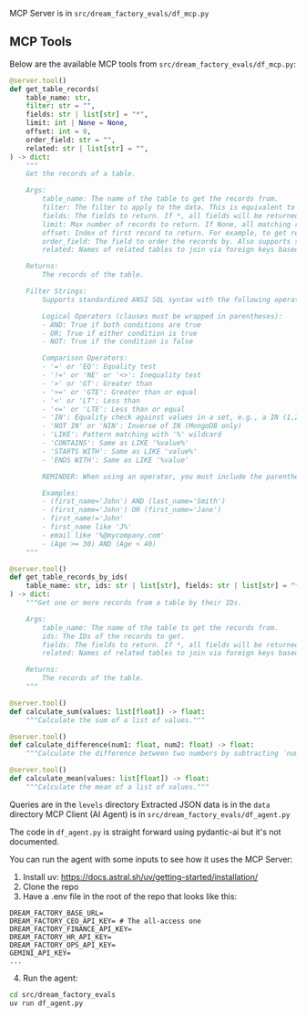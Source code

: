 MCP Server is in `src/dream_factory_evals/df_mcp.py`

## MCP Tools

Below are the available MCP tools from `src/dream_factory_evals/df_mcp.py`:

```python
@server.tool()
def get_table_records(
    table_name: str,
    filter: str = "",
    fields: str | list[str] = "*",
    limit: int | None = None,
    offset: int = 0,
    order_field: str = "",
    related: str | list[str] = "",
) -> dict:
    """
    Get the records of a table.

    Args:
        table_name: The name of the table to get the records from.
        filter: The filter to apply to the data. This is equivalent to the WHERE clause of a SQL statement.
        fields: The fields to return. If *, all fields will be returned. Defaults to *.
        limit: Max number of records to return. If None, all matching records will be returned, subject to the offset parameter or system settings maximum. Defaults to None.
        offset: Index of first record to return. For example, to get records 91-100, set offset to 90 and limit to 10. Defaults to 0.
        order_field: The field to order the records by. Also supports sort direction ASC or DESC such as 'Name ASC'. Default direction is ASC.
        related: Names of related tables to join via foreign keys based on the schema (e.g. hr_employees_by_department_id). Can be a single table name as string, a list of table names, or '*' to include all related tables. Defaults to None.

    Returns:
        The records of the table.

    Filter Strings:
        Supports standardized ANSI SQL syntax with the following operators:

        Logical Operators (clauses must be wrapped in parentheses):
        - AND: True if both conditions are true
        - OR: True if either condition is true
        - NOT: True if the condition is false

        Comparison Operators:
        - '=' or 'EQ': Equality test
        - '!=' or 'NE' or '<>': Inequality test
        - '>' or 'GT': Greater than
        - '>=' or 'GTE': Greater than or equal
        - '<' or 'LT': Less than
        - '<=' or 'LTE': Less than or equal
        - 'IN': Equality check against values in a set, e.g., a IN (1,2,3)
        - 'NOT IN' or 'NIN': Inverse of IN (MongoDB only)
        - 'LIKE': Pattern matching with '%' wildcard
        - 'CONTAINS': Same as LIKE '%value%'
        - 'STARTS WITH': Same as LIKE 'value%'
        - 'ENDS WITH': Same as LIKE '%value'

        REMINDER: When using an operator, you must include the parentheses.

        Examples:
        - (first_name='John') AND (last_name='Smith')
        - (first_name='John') OR (first_name='Jane')
        - first_name!='John'
        - first_name like 'J%'
        - email like '%@mycompany.com'
        - (Age >= 30) AND (Age < 40)
    """
```

```python
@server.tool()
def get_table_records_by_ids(
    table_name: str, ids: str | list[str], fields: str | list[str] = "*", related: str | list[str] = ""
) -> dict:
    """Get one or more records from a table by their IDs.

    Args:
        table_name: The name of the table to get the records from.
        ids: The IDs of the records to get.
        fields: The fields to return. If *, all fields will be returned. Defaults to *.
        related: Names of related tables to join via foreign keys based on the schema (e.g. hr_employees_by_department_id). Can be a single table name as string, a list of table names, or '*' to include all related tables. Defaults to None.

    Returns:
        The records of the table.
    """
```

```python
@server.tool()
def calculate_sum(values: list[float]) -> float:
    """Calculate the sum of a list of values."""
```

```python
@server.tool()
def calculate_difference(num1: float, num2: float) -> float:
    """Calculate the difference between two numbers by subtracting `num1` from `num2`"""
```

```python
@server.tool()
def calculate_mean(values: list[float]) -> float:
    """Calculate the mean of a list of values."""
```

Queries are in the `levels` directory
Extracted JSON data is in the `data` directory
MCP Client (AI Agent) is in `src/dream_factory_evals/df_agent.py`

The code in `df_agent.py` is straight forward using pydantic-ai but it's not documented.

You can run the agent with some inputs to see how it uses the MCP Server:

1. Install uv: https://docs.astral.sh/uv/getting-started/installation/
2. Clone the repo
3. Have a .env file in the root of the repo that looks like this:

```
DREAM_FACTORY_BASE_URL=
DREAM_FACTORY_CEO_API_KEY= # The all-access one
DREAM_FACTORY_FINANCE_API_KEY=
DREAM_FACTORY_HR_API_KEY=
DREAM_FACTORY_OPS_API_KEY=
GEMINI_API_KEY=
...
```

4. Run the agent:

```bash
cd src/dream_factory_evals
uv run df_agent.py
```

